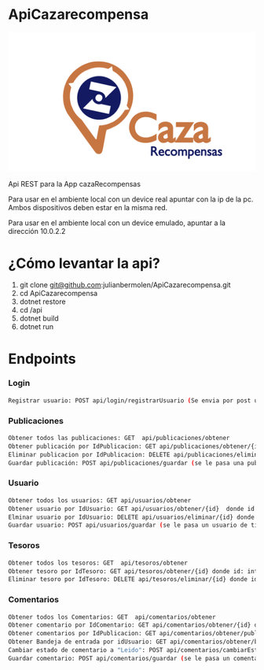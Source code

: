 # ApiCazarecompensa

![](logo.png)

Api REST para la App cazaRecompensas

Para usar en el ambiente local con un device real apuntar con la ip de la pc. Ambos dispositivos deben estar en la misma red.

Para usar en el ambiente local con un device emulado, apuntar a la dirección 10.0.2.2

# ¿Cómo levantar la api?

1. git clone git@github.com:julianbermolen/ApiCazarecompensa.git
2. cd ApiCazarecompensa
3. dotnet restore
4. cd /api
5. dotnet build
6. dotnet run


# Endpoints


### Login
```sh
Registrar usuario: POST api/login/registrarUsuario (Se envia por post un usuario de tipo Usuario)
```

### Publicaciones
```sh
Obtener todos las publicaciones: GET  api/publicaciones/obtener
Obtener publicación por IdPublicacion: GET api/publicaciones/obtener/{id} donde id: int
Eliminar publicacion por IdPublicacion: DELETE api/publicaciones/eliminar/{id} donde id: int
Guardar publicación: POST api/publicaciones/guardar (se le pasa una publicación de tipo Publicacion)
```

### Usuario
```sh
Obtener todos los usuarios: GET api/usuarios/obtener
Obtener usuario por IdUsuario: GET api/usuarios/obtener/{id}  donde id: int
Elminar usuario por IdUsuario: DELETE api/usuarios/eliminar/{id} donde id:int
Guardar usuario: POST api/usuarios/guardar (se le pasa un usuario de tipo Usuario)
```

### Tesoros
```sh
Obtener todos los tesoros: GET  api/tesoros/obtener
Obtener tesoro por IdTesoro: GET api/tesoros/obtener/{id} donde id: int
Eliminar tesoro por IdTesoro: DELETE api/tesoros/eliminar/{id} donde id: int
```

### Comentarios
```sh
Obtener todos los Comentarios: GET  api/comentarios/obtener
Obtener comentario por IdComentario: GET api/comentarios/obtener/{id} donde id: int
Obtener comentarios por IdPublicacion: GET api/comentarios/obtener/publicacion/{id} donde id: int
Obtener Bandeja de entrada por idUsuario: GET api/comentarios/obtener/bandejaEntrada/{id} donde id:int
Cambiar estado de comentario a "Leido": POST api/comentarios/cambiarEstadoALeido (se le pasa un id:int con el id del comentario)
Guardar comentario: POST api/comentarios/guardar (se le pasa un comentario de tipo Comentario)
```



